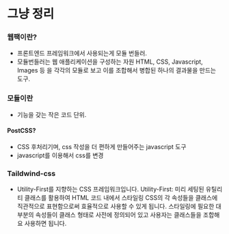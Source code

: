 # 그냥 정리

### 웹팩이란?
- 프론트엔드 프레임워크에서 사용되는게 모듈 번들러.
- 모듈번들러는 웹 애플리케이션을 구성하는 자원 HTML, CSS, Javascript, Images 등 을 각각의 모듈로 보고 이를 조합해서 병합된 하나의 결과물을 만드는 도구.

### 모듈이란
- 기능을 갖는 작은 코드 단위.

#### PostCSS?
- CSS 후처리기며, css 작성을 더 편하게 만들어주는 javascript 도구
- javascript를 이용해서 css를 변경
  

### Taildwind-css
- Utility-First를 지향하는 CSS 프레임워크입니다.
  Utility-First: 미리 세팅된 유틸리티 클래스를 활용하여 HTML 코드 내에서 스타일링
  CSS의 각 속성들을 클래스에 직관적으로 표현함으로써 효율적으로 사용할 수 있게 됩니다.
  스타일링에 필요한 대부분의 속성들이 클래스 형태로 사전에 정의되어 있고 사용자는 클래스들을 조합해요 사용하면 됩니다.
